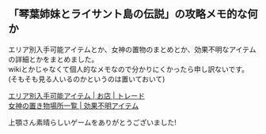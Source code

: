 ## 「琴葉姉妹とライサント島の伝説」の攻略メモ的な何か
エリア別入手可能アイテムとか、女神の置物のまとめとか、効果不明なアイテムの詳細とかをまとめました。  
wikiとかじゃなくて個人的なメモなので分かりにくかったら申し訳ないです。  
(そもそも見る人いるのかというのは置いておいて)  

[エリア別入手可能アイテム | お店 | トレード](memo.md "memo.md")  
[女神の置き物場所一覧 | 効果不明アイテム](items.md "items.md")

上顎さん素晴らしいゲームをありがとうございました!